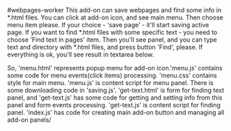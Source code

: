 #webpages-worker
This add-on can save webpages and find some info in *.html files.
You can click at add-on icon, and see main menu. Then choose menu item please.
If your choice - 'save page' - it'll start saving active page.
If you want to find *.html files with some specific text - you need to choose 'Find text in pages' item.
Then you'll see panel, and you can type text and directory with *.html files, and press button 'Find', please.
If everything is ok, you'll see result in textarea below.

So, 'menu.html' represents popup menu for add-on icon.'menu.js' contains some code for menu events(click items) processing.
'menu.css' contains style for main menu. 'menu.js' is content script for menu panel.
There is some downloading code in 'saving.js'.
'get-text.html' is form for finding text panel, and 'get-text.js' has some code 
for getting and setting info from this panel and form events processing.
'get-text.js' is content script for finding panel.
'index.js' has code for creating main add-on button and managing all add-on panels/